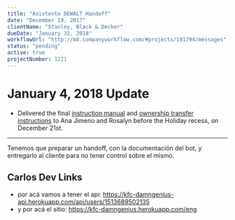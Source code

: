 ```yaml
---
title: "Asistente DEWALT Handoff"
date: "December 19, 2017"
clientName: "Stanley, Black & Decker"
dueDate: "January 31, 2018"
workflowUrl: "http://m8.companyworkflow.com/#projects/191794/messages"
status: "pending"
active: true
projectNumber: 1221
---
```



# January 4, 2018 Update

- Delivered the final [instruction manual](https://docs.google.com/document/d/1SRiu1AFShakCdSzZc8ivq-8taKGC9zwf8XkfIKSDf4Q/edit#heading=h.i96rgs4hwjms) and [ownership transfer instructions](https://docs.google.com/document/d/1okDMJMahjTzt5Ep46VmjnQ6X_kyzohV5o8Btzyj6E_U/edit#heading=h.7ejh641jja6h) to Ana Jimeno and Rosalyn before the Holiday recess, on December 21st.


---- 

Tenemos que preparar un handoff, con la documentación del bot, y entregarlo al cliente para no tener control sobre el mismo.


## Carlos Dev Links
- por acá vamos a tener el api: https://kfc-damngenius-api.herokuapp.com/api/users/1513689502135
- y por acá  el sitio: https://kfc-damngenius.herokuapp.com/eng